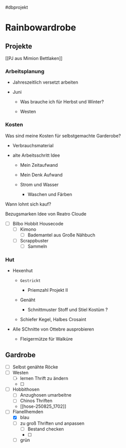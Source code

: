 #dbprojekt 
# Rainbowardrobe
## Projekte

[[PJ aus Mimion Bettlaken]]
### Arbeitsplanung

- Jahreszeitlich versetzt arbeiten

- Juni

    - Was brauche ich für Herbst und Winter?

    - Westen

### Kosten

Was sind meine Kosten für selbstgemachte Garderobe?

- Verbrauchsmaterial

- alte Arbeitsschritt Idee

    - Mein Zeitaufwand

    - Mein Denk Aufwand

    - Strom und Wasser

        - Waschen und Färben

Wann lohnt sich kauf?

Bezugsmarken Idee von Reatro Cloude


- [ ] Bilbo Hobbit Housecode
    - [ ] Kimono
        - [ ] Bademantel aus Große Nähbuch
    - [ ] Scrappbuster
        - [ ] Sammeln

### Hut

- Hexenhut

    -     Gestrickt 

        - Priemzahl Projekt II

    - Genäht

        - Schnittmuster Stoff und Stiel Kostüm ?

    - Schiefer Kegel, Halbes Crosaint

- Alle SChnitte von Ottebre ausprobieren

    - Fleigermütze für Walküre

## Gardrobe
- [ ] Selbst genähte Röcke
- [ ] Westen
    - [ ] lernen Thrift zu ändern
    - [ ]
- [ ] Hobbithosen
    - [ ] Anzughosen umarbeitne
    - [ ] Chinos Thriften
    - [[hose-250825_1702]]
- [ ] Flanellhemden
    - [x] blau
    - [ ] zu groß Thriften und anpassen
        - [ ] Bestand checken
        - [ ]
    - [ ] grün